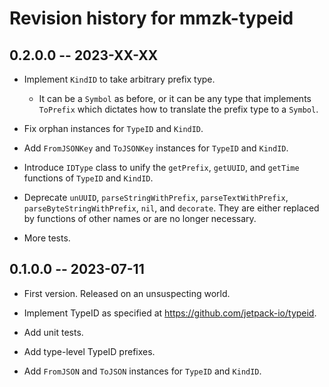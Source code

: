 # Revision history for mmzk-typeid


## 0.2.0.0 -- 2023-XX-XX

* Implement `KindID` to take arbitrary prefix type.
  * It can be a `Symbol` as before, or it can be any type that implements
    `ToPrefix` which dictates how to translate the prefix type to a `Symbol`.

* Fix orphan instances for `TypeID` and `KindID`.

* Add `FromJSONKey` and `ToJSONKey` instances for `TypeID` and `KindID`.

* Introduce `IDType` class to unify the `getPrefix`, `getUUID`, and `getTime`
  functions of `TypeID` and `KindID`.

* Deprecate `unUUID`, `parseStringWithPrefix`, `parseTextWithPrefix`,
  `parseByteStringWithPrefix`, `nil`, and `decorate`. They are either replaced
  by functions of other names or are no longer necessary.

* More tests.


## 0.1.0.0 -- 2023-07-11

* First version. Released on an unsuspecting world.

* Implement TypeID as specified at https://github.com/jetpack-io/typeid.

* Add unit tests.

* Add type-level TypeID prefixes.

* Add `FromJSON` and `ToJSON` instances for `TypeID` and `KindID`.
